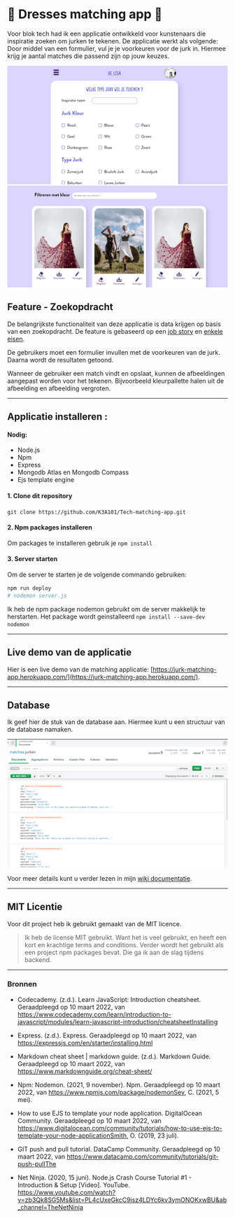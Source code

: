 
# :dress: Dresses matching app :dress:
Voor blok tech had ik een applicatie ontwikkeld voor kunstenaars die inspiratie zoeken om jurken te tekenen. De applicatie werkt als volgende: Door middel van een formulier, vul je je voorkeuren voor de jurk in. Hiermee krijg je aantal matches die passend zijn op jouw keuzes.

![Formulier](./assets/homepagina-matching-applicatie.png) <br>
![Matches](./assets/matches.png)


## Feature - Zoekopdracht
De belangrijkste functionaliteit van deze applicatie is data krijgen op basis van een zoekopdracht.  De feature is gebaseerd op een [job story](https://github.com/K3A101/Tech-matching-app/wiki/Requirements-lijst) en [enkele eisen](https://github.com/K3A101/Tech-matching-app/wiki/Requirements-lijst).

De gebruikers moet een formulier invullen met de voorkeuren van de jurk. Daarna wordt de resultaten getoond.

Wanneer de gebruiker een match vindt en opslaat, kunnen  de afbeeldingen aangepast worden voor het tekenen. Bijvoorbeeld kleurpallette halen uit de afbeelding en afbeelding vergroten.

---

## Applicatie installeren :

#### Nodig:
- Node.js
- Npm
- Express  
- Mongodb Atlas en Mongodb Compass
- Ejs template engine


#### 1. Clone dit repository 
`git clone https://github.com/K3A101/Tech-matching-app.git`

#### 2. Npm packages installeren
Om packages te installeren gebruik je `npm install`

#### 3. Server starten 
Om de server te starten je de volgende commando gebruiken:
```bash
npm run deploy
# nodemon server.js 
``` 
 Ik heb de npm package nodemon gebruikt om de server makkelijk te herstarten. Het package wordt geinstalleerd 
 `npm install --save-dev nodemon`

---
## Live demo van de applicatie

Hier is een live demo van de matching applicatie: [https://jurk-matching-app.herokuapp.com/](https://jurk-matching-app.herokuapp.com/).
 
 --- 
 ## Database 
 Ik geef hier de stuk van de database aan. Hiermee kunt u een structuur van de database namaken. 

 ![Structuur van database](./assets/data-in-database.png)<br>

 Voor meer details kunt u verder lezen in mijn [wiki documentatie](https://github.com/K3A101/Tech-matching-app/wiki).

 ---
## MIT Licentie
Voor dit project heb ik gebruikt gemaakt van de MIT licence. 

> Ik heb de license MIT gebruikt. Want het is veel gebruikt, en heeft een kort en krachtige terms and conditions. Verder wordt het gebruikt als een project npm packages bevat. Die ga ik aan de slag tijdens backend.

 ---
 ### Bronnen
 - Codecademy. (z.d.). Learn JavaScript: Introduction cheatsheet. Geraadpleegd op 10 maart 2022, van https://www.codecademy.com/learn/introduction-to-javascript/modules/learn-javascript-introduction/cheatsheetInstalling 

 - Express. (z.d.). Express. Geraadpleegd op 10 maart 2022, van https://expressjs.com/en/starter/installing.html
 
 - Markdown cheat sheet | markdown guide. (z.d.). Markdown Guide. Geraadpleegd op 10 maart 2022, van https://www.markdownguide.org/cheat-sheet/

 - Npm: Nodemon. (2021, 9 november). Npm. Geraadpleegd op 10 maart 2022, van https://www.npmjs.com/package/nodemonSev, C. (2021, 5 mei).
 
- How to use EJS to template your node application. DigitalOcean Community. Geraadpleegd op 10 maart 2022, van https://www.digitalocean.com/community/tutorials/how-to-use-ejs-to-template-your-node-applicationSmith, O. (2019, 23 juli).

- GIT push and pull tutorial. DataCamp Community. Geraadpleegd op 10 maart 2022, van https://www.datacamp.com/community/tutorials/git-push-pullThe 

- Net Ninja. (2020, 15 juni). Node.js Crash Course Tutorial #1 - Introduction & Setup [Video]. YouTube. https://www.youtube.com/watch?v=zb3Qk8SG5Ms&list=PL4cUxeGkcC9jsz4LDYc6kv3ymONOKxwBU&ab_channel=TheNetNinja
